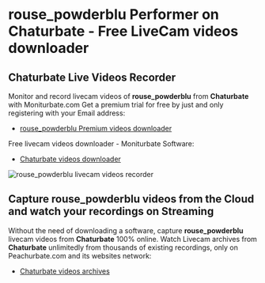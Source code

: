 # rouse_powderblu Performer on Chaturbate - Free LiveCam videos downloader

## Chaturbate Live Videos Recorder

Monitor and record livecam videos of **rouse_powderblu** from **Chaturbate** with Moniturbate.com
Get a premium trial for free by just and only registering with your Email address:
* [rouse_powderblu Premium videos downloader](https://moniturbate.com/request-demo-licence-key.html)

Free livecam videos downloader - Moniturbate Software:
* [Chaturbate videos downloader](https://moniturbate.com/moniturbate-download-software.html)

![rouse_powderblu livecam videos recorder](https://peachurnet.com/templates/moniturbate-software.png)


## Capture rouse_powderblu videos from the Cloud and watch your recordings on Streaming

Without the need of downloading a software, capture **rouse_powderblu** livecam videos from **Chaturbate** 100% online.
Watch Livecam archives from **Chaturbate** unlimitedly from thousands of existing recordings, only on Peachurbate.com and its websites network:
* [Chaturbate videos archives](https://peachurnet.com/)